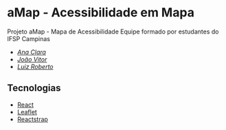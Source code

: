 # aMap - Acessibilidade em Mapa

Projeto aMap - Mapa de Acessibilidade
Equipe formado por estudantes do IFSP Campinas
- *[Ana Clara](https://github.com/AnaLoponi953)*
- *[João Vitor](https://github.com/jooaodias)*
- *[Luiz Roberto](https://github.com/oMestreFenix)*

## Tecnologias
- [React](https://reactjs.org/)
- [Leaflet](https://github.com/PaulLeCam/react-leaflet)
- [Reactstrap](https://github.com/reactstrap/reactstrap)
